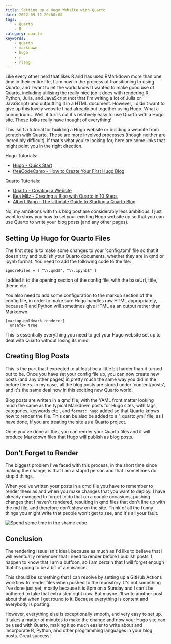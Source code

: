 ```yaml
---
title: Setting up a Hugo Website with Quarto
date: 2022-09-11 20:00:00
tags:
    - Quarto
    - R
category: quarto
keywords:
    - quarto
    - markdown
    - hugo
    - r
    - rlang
---
```




Like every other nerd that likes R and has used RMarkdown more than one time in their entire life, I am now in the process of transitioning to using Quarto, and I want to let the world know! I wanted to make good use of Quarto, including utilising the really nice job it does with rendering R, Python, Julia, and JavaScript (not that I'm writing a lot of Julia or JavaScript) and outputting it in a HTML document. However, I didn't want to give up this lovely website I had already put together using Hugo. What a conundrum... Well, it turns out it's relatively easy to use Quarto with a Hugo site. These folks really have thought of everything!

This isn't a tutorial for building a Hugo website or building a website from scratch with Quarto. These are more involved processes (though neither are incredibly difficult). If that's what you're looking for, here are some links that might point you in the right direction.

Hugo Tutorials:

- [Hugo - Quick Start](https://gohugo.io/getting-started/quick-start/)
- [freeCodeCamp - How to Create Your First Hugo Blog](https://www.freecodecamp.org/news/your-first-hugo-blog-a-practical-guide/)

Quarto Tutorials:

- [Quarto - Creating a Website](https://quarto.org/docs/websites/)
- [Bea Milz - Creating a Blog with Quarto in 10 Steps](https://beamilz.com/posts/2022-06-05-creating-a-blog-with-quarto/en/)
- [Albert Rapp - The Ultimate Guide to Starting a Quarto Blog](https://albert-rapp.de/posts/13_quarto_blog_writing_guide/13_quarto_blog_writing_guide.html)

No, my ambitions with this blog post are considerably less ambitious. I just want to show you how to set your existing Hugo website up so that you can use Quarto to write your blog posts (and any other pages).

## Setting Up Hugo for Quarto Files

The first step is to make some changes to your 'config.toml' file so that it doesn't try and publish your Quarto documents, whether they are in qmd or ipynb format. You need to add the following code to the file:

    ignoreFiles = [ "\\.qmd$", "\\.ipynb$" ]

I added it to the opening section of the config file, with the baseUrl, title, theme etc.

You also need to add some configuration to the markup section of the config file, in order to make sure Hugo handles raw HTML appropriately, because R and Python will sometimes give HTML as an output rather than Markdown.

    [markup.goldmark.renderer]
      unsafe= true

This is essentially everything you need to get your Hugo website set up to deal with Quarto without losing its mind.

## Creating Blog Posts

This is the part that I expected to at least be a little bit harder than it turned out to be. Once you have set your config file up, you can now create new posts (and any other pages) in pretty much the same way you did in the before times. In my case, all the blog posts are stored under 'content/posts', and it's the same deal now in this exciting new Quarto world.

Blog posts are written in a qmd file, with the YAML front matter looking much the same as the typical Markdown posts for Hugo sites, with tags, categories, keywords etc., and `format: hugo` added so that Quarto knows how to render the file. This can be also be added to a '\_quarto.yml' file, as I have done, if you are treating the site as a Quarto project.

Once you've done all this, you can render your Quarto files and it will produce Markdown files that Hugo will publish as blog posts.

## Don't Forget to Render

The biggest problem I've faced with this process, in the short time since making the change, is that I am a stupid person and that I sometimes do stupid things.

When you've written your posts in a qmd file you have to remember to render them as and when you make changes that you want to deploy. I have already managed to forget to do that on a couple occasions, pushing changes that I haven't rendered, resulting in qmd files that don't line up with the md file, and therefore don't show on the site. Think of all the funny things you might write that people won't get to see, and it's all your fault.

![Spend some time in the shame cube](https://media.giphy.com/media/3Mm6HZud4m2oU/giphy.gif)

## Conclusion

The rendering issue isn't ideal, because as much as I'd like to believe that I will eventually remember that I need to render before I publish posts, I happen to know that I am a buffoon, so I am certain that I will forget enough that it's going to be a bit of a nuisance.

This should be something that I can resolve by setting up a GitHub Actions workflow to render files when pushed to the repository. It's not something I've done just yet, mostly because it is 8pm on a Sunday and I can't be bothered to take that extra step right now. But maybe I'll write another post about that when I get round to it. Because everything is content and everybody is posting.

However, everything else is exceptionally smooth, and very easy to set up. It takes a matter of minutes to make the change and now your Hugo site can be used with Quarto, making it so much easier to write about and incorporate R, Python, and other programming languages in your blog posts. Great success!

